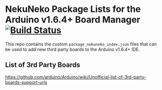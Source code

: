 # NekuNeko Package Lists for the Arduino v1.6.4+ Board Manager [![Build Status](https://travis-ci.org/adafruit/arduino-board-index.svg?branch=gh-pages)](https://travis-ci.org/adafruit/arduino-board-index)

This repo contains the custom `package_nekuneko_index.json` files that can be used to add new
third party boards to the Arduino v1.6.4+ IDE.

## List of 3rd Party Boards

https://github.com/arduino/Arduino/wiki/Unofficial-list-of-3rd-party-boards-support-urls
